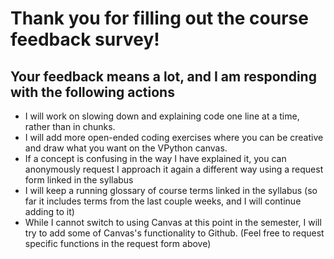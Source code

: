 # Thank you for filling out the course feedback survey!

## Your feedback means a lot, and I am responding with the following actions

- I will work on slowing down and explaining code one line at a time, rather than in chunks.
- I will add more open-ended coding exercises where you can be creative and draw what you want on the VPython canvas. 
- If a concept is confusing in the way I have explained it, you can anonymously request I approach it again a different way using a request form linked in the syllabus
- I will keep a running glossary of course terms linked in the syllabus (so far it includes terms from the last couple weeks, and I will continue adding to it)
- While I cannot switch to using Canvas at this point in the semester, I will try to add some of Canvas's functionality to Github. (Feel free to request specific functions in the request form above)
